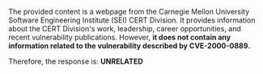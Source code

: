 The provided content is a webpage from the Carnegie Mellon University Software Engineering Institute (SEI) CERT Division. It provides information about the CERT Division's work, leadership, career opportunities, and recent vulnerability publications. However, **it does not contain any information related to the vulnerability described by CVE-2000-0889.**

Therefore, the response is: **UNRELATED**
